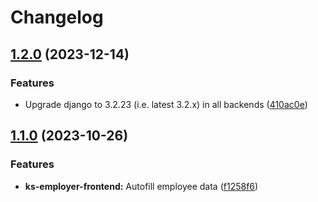 # Changelog

## [1.2.0](https://github.com/City-of-Helsinki/yjdh/compare/tet-backend-v1.1.0...tet-backend-v1.2.0) (2023-12-14)


### Features

* Upgrade django to 3.2.23 (i.e. latest 3.2.x) in all backends ([410ac0e](https://github.com/City-of-Helsinki/yjdh/commit/410ac0e2f042774e0fdd12a862242ce481dff46b))

## [1.1.0](https://github.com/City-of-Helsinki/yjdh/compare/tet-backend-v1.0.0...tet-backend-v1.1.0) (2023-10-26)


### Features

* **ks-employer-frontend:** Autofill employee data ([f1258f6](https://github.com/City-of-Helsinki/yjdh/commit/f1258f6889ac6dd97fe5e3c621795dbfa2b3a0d8))
